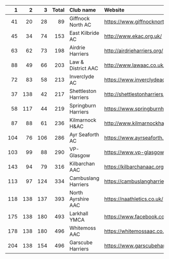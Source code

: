|   1 |   2 |   3 |   Total | Club name            | Website                                    |
|----:|----:|----:|--------:|:---------------------|:-------------------------------------------|
|  41 |  20 |  28 |      89 | Giffnock North AC    | https://www.giffnocknorth.co.uk/           |
|  45 |  34 |  74 |     153 | East Kilbride AC     | http://www.ekac.org.uk/                    |
|  63 |  62 |  73 |     198 | Airdrie Harriers     | http://airdrieharriers.org/                |
|  88 |  49 |  66 |     203 | Law & District AAC   | http://www.lawaac.co.uk/                   |
|  72 |  83 |  58 |     213 | Inverclyde AC        | https://www.inverclydeac.org/              |
|  37 | 138 |  42 |     217 | Shettleston Harriers | http://shettlestonharriers.org.uk/         |
|  58 | 117 |  44 |     219 | Springburn Harriers  | https://www.springburnharriers.co.uk/      |
|  87 |  88 |  61 |     236 | Kilmarnock H&AC      | http://www.kilmarnockharriers.com/         |
| 104 |  76 | 106 |     286 | Ayr Seaforth AC      | https://www.ayrseaforth.co.uk/             |
| 103 |  99 |  88 |     290 | VP-Glasgow           | https://www.vp-glasgow.com                 |
| 143 |  94 |  79 |     316 | Kilbarchan AAC       | https://kilbarchanaac.org.uk/              |
| 113 |  97 | 124 |     334 | Cambuslang Harriers  | https://cambuslangharriers.org/            |
| 118 | 138 | 137 |     393 | North Ayrshire AAC   | https://naathletics.co.uk/                 |
| 175 | 138 | 180 |     493 | Larkhall YMCA        | https://www.facebook.com/larkhallharriers/ |
| 178 | 138 | 180 |     496 | Whitemoss AAC        | https://whitemossaac.co.uk/                |
| 204 | 138 | 154 |     496 | Garscube Harriers    | https://www.garscubeharriers.org.uk/       |